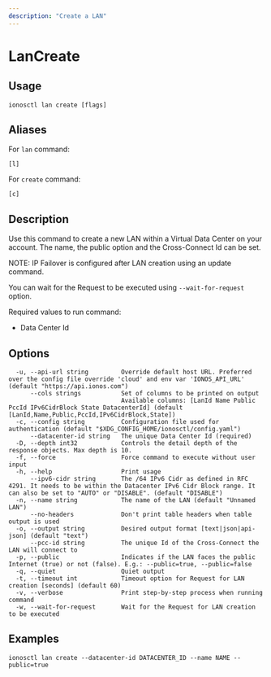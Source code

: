 ```yaml
---
description: "Create a LAN"
---
```


# LanCreate

## Usage

```text
ionosctl lan create [flags]
```

## Aliases

For `lan` command:

```text
[l]
```

For `create` command:

```text
[c]
```

## Description

Use this command to create a new LAN within a Virtual Data Center on your account. The name, the public option and the Cross-Connect Id can be set.

NOTE: IP Failover is configured after LAN creation using an update command.

You can wait for the Request to be executed using `--wait-for-request` option.

Required values to run command:

* Data Center Id

## Options

```text
  -u, --api-url string         Override default host URL. Preferred over the config file override 'cloud' and env var 'IONOS_API_URL' (default "https://api.ionos.com")
      --cols strings           Set of columns to be printed on output 
                               Available columns: [LanId Name Public PccId IPv6CidrBlock State DatacenterId] (default [LanId,Name,Public,PccId,IPv6CidrBlock,State])
  -c, --config string          Configuration file used for authentication (default "$XDG_CONFIG_HOME/ionosctl/config.yaml")
      --datacenter-id string   The unique Data Center Id (required)
  -D, --depth int32            Controls the detail depth of the response objects. Max depth is 10.
  -f, --force                  Force command to execute without user input
  -h, --help                   Print usage
      --ipv6-cidr string       The /64 IPv6 Cidr as defined in RFC 4291. It needs to be within the Datacenter IPv6 Cidr Block range. It can also be set to "AUTO" or "DISABLE". (default "DISABLE")
  -n, --name string            The name of the LAN (default "Unnamed LAN")
      --no-headers             Don't print table headers when table output is used
  -o, --output string          Desired output format [text|json|api-json] (default "text")
      --pcc-id string          The unique Id of the Cross-Connect the LAN will connect to
  -p, --public                 Indicates if the LAN faces the public Internet (true) or not (false). E.g.: --public=true, --public=false
  -q, --quiet                  Quiet output
  -t, --timeout int            Timeout option for Request for LAN creation [seconds] (default 60)
  -v, --verbose                Print step-by-step process when running command
  -w, --wait-for-request       Wait for the Request for LAN creation to be executed
```

## Examples

```text
ionosctl lan create --datacenter-id DATACENTER_ID --name NAME --public=true
```

